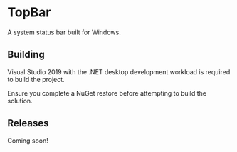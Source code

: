 # TopBar
A system status bar built for Windows.

## Building
Visual Studio 2019 with the .NET desktop development workload is required to build the project.

Ensure you complete a NuGet restore before attempting to build the solution.

## Releases
Coming soon!
